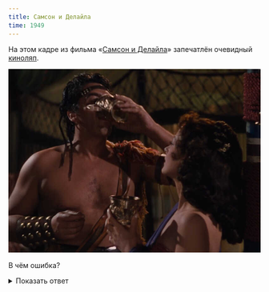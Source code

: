 ```yaml
---
title: Самсон и Делайла
time: 1949
---
```

На этом кадре из фильма
«[Самсон и Делайла](https://ru.wikipedia.org/wiki/Самсон_и_Далила_(фильм,_1949))»
запечатлён очевидный
[киноляп](https://ru.wikipedia.org/wiki/Киноляп).

![Самсон и Делайла](/files/films/screenshots/1949_samson_and_delilah.jpg)

В чём ошибка?

<details><summary>Показать ответ</summary>
<p>Шимшон был назир, поэтому он не мог пить вино.</p>
<p>А в Шофтим 16:17-19 всё верно:
«И сказал ей: бритва не касалась головы моей, ибо я назир ...
И усыпила она его на коленях своих».
Но не сказано, что насыпала снотворное в вино.</p>
</details>
